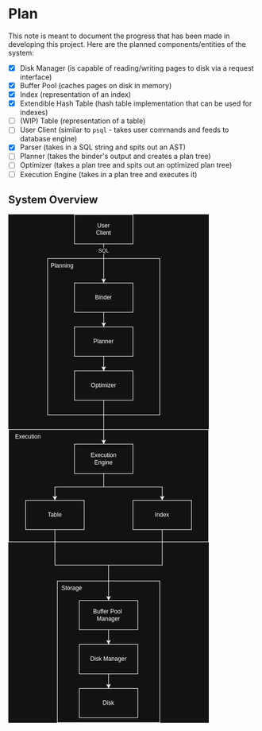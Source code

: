 # Plan

This note is meant to document the progress that has been made in developing this project. Here are the planned components/entities of the system:
- [x] Disk Manager (is capable of reading/writing pages to disk via a request interface)
- [x] Buffer Pool (caches pages on disk in memory)
- [x] Index (representation of an index)
- [x] Extendible Hash Table (hash table implementation that can be used for indexes)
- [ ] (WIP) Table (representation of a table)
- [ ] User Client (similar to `psql` - takes user commands and feeds to database engine)
- [x] Parser (takes in a SQL string and spits out an AST)
- [ ] Planner (takes the binder's output and creates a plan tree)
- [ ] Optimizer (takes a plan tree and spits out an optimized plan tree)
- [ ] Execution Engine (takes in a plan tree and executes it)

## System Overview

![Architecture Overview](images/architecture.png)
